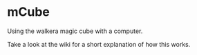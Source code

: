 mCube
=====

Using the walkera magic cube with a computer.

Take a look at the wiki for a short explanation of how this works.
